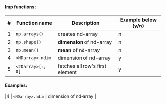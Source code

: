 #### Imp functions:
|#| Function name         | Description                     | Example below (y/n)          |
|--| --------------------- | ------------------------------ |-----------------------------|
|1 | `np.arrays()`         | creates nd-array               |n|
|2 | `np.shape()`          | **dimension** of nd-array      |n|
|3 | `np.mean()`           | **mean** of nd-array           |n|
|4 | `<NDarray>.ndim`      | dimension of nd-array          |y|
|5 | `<2Darray>[:, 0]`     | fetches all row's first element |y|


#### Examples:
|4 | `<NDarray>.ndim`      | dimension of nd-array          |
```python


```


